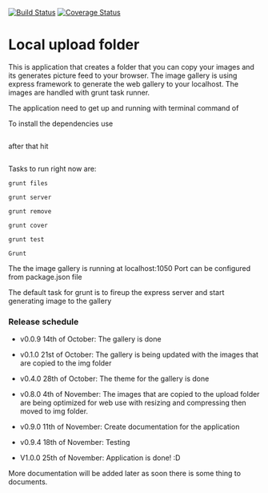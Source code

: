[![Build Status](https://travis-ci.org/onnia/Local-upload-folder.svg?branch=master)](https://travis-ci.org/onnia/Local-upload-folder)
[![Coverage Status](https://coveralls.io/repos/onnia/Local-upload-folder/badge.png)](https://coveralls.io/r/onnia/Local-upload-folder)

Local upload folder
===================

This is application that creates a folder that you can copy your images and its generates picture feed to your browser. 
The image gallery is using express framework to generate the web gallery to your localhost.
The images are handled with grunt task runner.

The application need to get up and running with terminal command of 

To install the dependencies use

```npm install
```
after that hit

```npm start
```

Tasks to run right now are: 
```
grunt files

grunt server

grunt remove

grunt cover

grunt test

Grunt

```

The the image gallery is running at localhost:1050
Port can be configured from package.json file 

The default task for grunt is to fireup the express server and start generating image to the gallery




### Release schedule

* v0.0.9 14th of October: The  gallery is done 
 
* v0.1.0 21st of October: The gallery is being updated with the images that are copied to the img folder

* v0.4.0 28th of October: The theme for the gallery is done

* v0.8.0 4th of November: The images that are copied to the upload folder are being optimized for web use with resizing and compressing then moved to img folder. 

* v0.9.0 11th of November: Create documentation for the application

* v0.9.4 18th of November: Testing

* V1.0.0 25th of November: Application is done! :D


More documentation will be added later as soon there is some thing to documents.